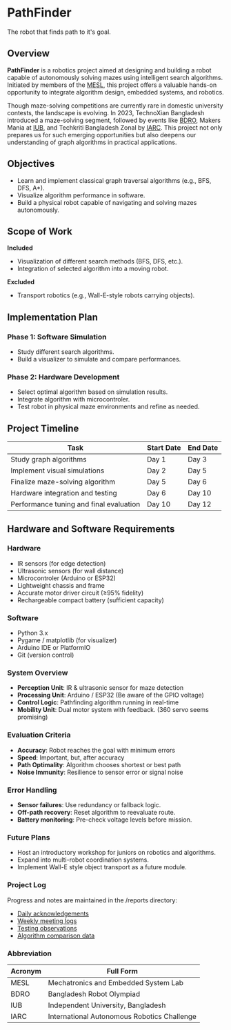 # PathFinder
The robot that finds path to it's goal.

## Overview

**PathFinder** is a robotics project aimed at designing and building a robot capable of autonomously solving mazes using intelligent search algorithms. Initiated by members of the [MESL](#abbreviation), this project offers a valuable hands-on opportunity to integrate algorithm design, embedded systems, and robotics.

Though maze-solving competitions are currently rare in domestic university contests, the landscape is evolving. In 2023, TechnoXian Bangladesh introduced a maze-solving segment, followed by events like [BDRO](#abbreviation), Makers Mania at [IUB](#abbreviation), and Techkriti Bangladesh Zonal by [IARC](#abbreviation). This project not only prepares us for such emerging opportunities but also deepens our understanding of graph algorithms in practical applications.


## Objectives

- Learn and implement classical graph traversal algorithms (e.g., BFS, DFS, A*).
- Visualize algorithm performance in software.
- Build a physical robot capable of navigating and solving mazes autonomously.


## Scope of Work

**Included**
- Visualization of different search methods (BFS, DFS, etc.).
- Integration of selected algorithm into a moving robot.

**Excluded**
- Transport robotics (e.g., Wall-E-style robots carrying objects).


## Implementation Plan

### Phase 1: Software Simulation
- Study different search algorithms.
- Build a visualizer to simulate and compare performances.

### Phase 2: Hardware Development
- Select optimal algorithm based on simulation results.
- Integrate algorithm with microcontroler.
- Test robot in physical maze environments and refine as needed.


## Project Timeline

| Task                                      | Start Date | End Date   |
|-------------------------------------------|------------|------------|
| Study graph algorithms                    | Day 1      | Day 3      |
| Implement visual simulations              | Day 2      | Day 5      |
| Finalize maze-solving algorithm           | Day 5      | Day 6      |
| Hardware integration and testing          | Day 6      | Day 10     |
| Performance tuning and final evaluation   | Day 10     | Day 12     |


## Hardware and Software Requirements

### Hardware
- IR sensors (for edge detection)
- Ultrasonic sensors (for wall distance)
- Microcontroler (Arduino or ESP32)
- Lightweight chassis and frame
- Accurate motor driver circuit (≥95% fidelity)
- Rechargeable compact battery (sufficient capacity)

### Software
- Python 3.x
- Pygame / matplotlib (for visualizer)
- Arduino IDE or PlatformIO
- Git (version control)


### System Overview
- **Perception Unit**: IR & ultrasonic sensor for maze detection
- **Processing Unit**: Arduino / ESP32 (Be aware of the GPIO voltage)
- **Control Logic**: Pathfinding algorithm running in real-time
- **Mobility Unit**: Dual motor system with feedback. (360 servo seems promising)


### Evaluation Criteria
- **Accuracy**: Robot reaches the goal with minimum errors
- **Speed**: Important, but, after accuracy
- **Path Optimality**: Algorithm chooses shortest or best path
- **Noise Immunity**: Resilience to sensor error or signal noise


### Error Handling
- **Sensor failures**: Use redundancy or fallback logic.
- **Off-path recovery**: Reset algorithm to reevaluate route.
- **Battery monitoring**: Pre-check voltage levels before mission.


### Future Plans
- Host an introductory workshop for juniors on robotics and algorithms.
- Expand into multi-robot coordination systems.
- Implement Wall-E style object transport as a future module.


### Project Log
Progress and notes are maintained in the /reports directory:

- [Daily acknowledgements](reports/Daily-acknowledgements.md)
- [Weekly meeting logs](reports/Weekly-meeting-logs.md)
- [Testing observations](reports/Testing-bservations.md)
- [Algorithm comparison data](reports/Algorithm-comparison-data.md)


### Abbreviation

| Acronym | Full Form                                   |
|---------|---------------------------------------------|
| MESL    | Mechatronics and Embedded System Lab        | 
| BDRO    | Bangladesh Robot Olympiad                   |
| IUB     | Independent University, Bangladesh          |
| IARC    | International Autonomous Robotics Challenge |
